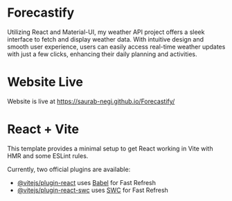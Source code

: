 # Forecastify
Utilizing React and Material-UI, my weather API project offers a sleek interface to fetch and display weather data. With intuitive design and smooth user experience, users can easily access real-time weather updates with just a few clicks, enhancing their daily planning and activities.

# Website Live
Website is live at https://saurab-negi.github.io/Forecastify/

# React + Vite

This template provides a minimal setup to get React working in Vite with HMR and some ESLint rules.

Currently, two official plugins are available:

- [@vitejs/plugin-react](https://github.com/vitejs/vite-plugin-react/blob/main/packages/plugin-react/README.md) uses [Babel](https://babeljs.io/) for Fast Refresh
- [@vitejs/plugin-react-swc](https://github.com/vitejs/vite-plugin-react-swc) uses [SWC](https://swc.rs/) for Fast Refresh
